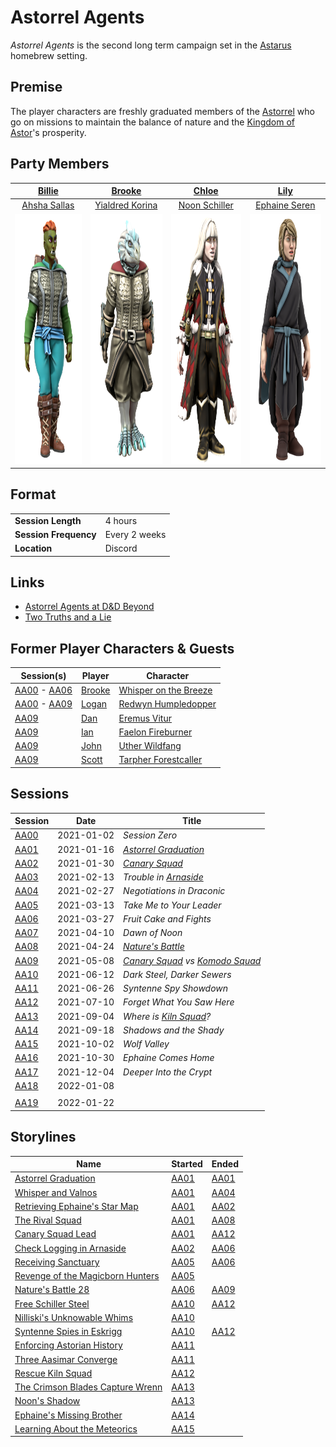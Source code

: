 # Astorrel Agents

*Astorrel Agents* is the second long term campaign set in the [Astarus](../planes/astarus.md) homebrew setting.

## Premise

The player characters are freshly graduated members of the [Astorrel](../organisations/astorrel/astorrel.md) who go on missions to maintain the balance of nature and the [Kingdom of Astor](../civilisations/kingdom-of-astor/kingdom-of-astor.md)'s prosperity.

## Party Members

| [Billie](../players/billie.md) | [Brooke](../players/brooke.md) | [Chloe](../players/chloe.md) | [Lily](../players/lily.md) |
|:---:|:---:|:---:|:---:|
| [Ahsha Sallas](../characters/ahsha-sallas.md) | [Yialdred Korina](../characters/yialdred-korina.md) | [Noon Schiller](../characters/noon-schiller.md) | [Ephaine Seren](../characters/ephaine-seren.md) |
| <img src="https://raw.githubusercontent.com/jesskelsall/astarus-images/main/characters/portraits/b0b553e82a907ff3.png" height="400" /> | <img src="https://raw.githubusercontent.com/jesskelsall/astarus-images/main/characters/portraits/3856f570c58374b4.png" height="400" /> | <img src="https://raw.githubusercontent.com/jesskelsall/astarus-images/main/characters/portraits/ec514d55f424de69.png" height="400" /> | <img src="https://raw.githubusercontent.com/jesskelsall/astarus-images/main/characters/portraits/3840bf1d6c005683.png" height="400" /> |

## Format

|||
|---|---|
| **Session Length** | 4 hours |
| **Session Frequency** | Every 2 weeks |
| **Location** | Discord |

## Links

- [Astorrel Agents at D&D Beyond](https://www.dndbeyond.com/campaigns/1620558)
- [Two Truths and a Lie](../mechanics/roleplay/two-truths-and-a-lie.md)

## Former Player Characters & Guests

| Session(s) | Player | Character |
| --- | --- | --- |
| [AA00](../sessions/AA00.md) - [AA06](../sessions/AA06.md) | [Brooke](../players/brooke.md) | [Whisper on the Breeze](../characters/whisper-on-the-breeze.md) |
| [AA00](../sessions/AA00.md) - [AA09](../sessions/AA09.md) | [Logan](../players/logan.md) | [Redwyn Humpledopper](../characters/redwyn-humpledopper.md) |
| [AA09](../sessions/AA09.md) | [Dan](../players/dan.md) | [Eremus Vitur](../characters/eremus-vitur.md) |
| [AA09](../sessions/AA09.md) | [Ian](../players/ian.md) | [Faelon Fireburner](../characters/faelon-fireburner.md) |
| [AA09](../sessions/AA09.md) | [John](../players/john.md) | [Uther Wildfang](../characters/uther-wildfang.md) |
| [AA09](../sessions/AA09.md) | [Scott](../players/scott.md) | [Tarpher Forestcaller](../characters/tarpher-forestcaller.md) |

## Sessions

| Session | Date | Title |
|---| --- | --- |
| [AA00](../sessions/AA00.md) | 2021-01-02 | *Session Zero* |
| [AA01](../sessions/AA01.md) | 2021-01-16 | *[Astorrel Graduation](../storylines/ended/astorrel-graduation.md)* |
| [AA02](../sessions/AA02.md) | 2021-01-30 | *[Canary Squad](../organisations/astorrel/squads/canary-squad.md)* |
| [AA03](../sessions/AA03.md) | 2021-02-13 | *Trouble in [Arnaside](../places/villages/arnaside.md)* |
| [AA04](../sessions/AA04.md) | 2021-02-27 | *Negotiations in Draconic* |
| [AA05](../sessions/AA05.md) | 2021-03-13 | *Take Me to Your Leader* |
| [AA06](../sessions/AA06.md) | 2021-03-27 | *Fruit Cake and Fights* |
| [AA07](../sessions/AA07.md) | 2021-04-10 | *Dawn of Noon* |
| [AA08](../sessions/AA08.md) | 2021-04-24 | *[Nature's Battle](../mechanics/roleplay/natures-battle.md)* |
| [AA09](../sessions/AA09.md) | 2021-05-08 | *[Canary Squad](../organisations/astorrel/squads/canary-squad.md) vs [Komodo Squad](../organisations/astorrel/squads/komodo-squad.md)* |
| [AA10](../sessions/AA10.md) | 2021-06-12 | *Dark Steel, Darker Sewers* |
| [AA11](../sessions/AA11.md) | 2021-06-26 | *Syntenne Spy Showdown* |
| [AA12](../sessions/AA12.md) | 2021-07-10 | *Forget What You Saw Here* |
| [AA13](../sessions/AA13.md) | 2021-09-04 | *Where is [Kiln Squad](../organisations/astorrel/squads/kiln-squad.md)?* |
| [AA14](../sessions/AA14.md) | 2021-09-18 | *Shadows and the Shady* |
| [AA15](../sessions/AA15.md) | 2021-10-02 | *Wolf Valley* |
| [AA16](../sessions/AA16.md) | 2021-10-30 | *Ephaine Comes Home* |
| [AA17](../sessions/AA17.md) | 2021-12-04 | *Deeper Into the Crypt* |
| [AA18](../sessions/AA18.md) | 2022-01-08 | |
||
| [AA19](../sessions/AA19.md) | 2022-01-22 | |

## Storylines

| Name | Started | Ended |
| --- | --- | --- |
| [Astorrel Graduation](../storylines/ended/astorrel-graduation.md) | [AA01](../sessions/AA01.md) | [AA01](../sessions/AA01.md) |
| [Whisper and Valnos](../storylines/ended/whisper-and-valnos.md) | [AA01](../sessions/AA01.md) | [AA04](../sessions/AA04.md) |
| [Retrieving Ephaine's Star Map](../storylines/ended/retrieving-ephaines-star-map.md) | [AA01](../sessions/AA01.md) | [AA02](../sessions/AA02.md) |
| [The Rival Squad](../storylines/ended/the-rival-squad.md) | [AA01](../sessions/AA01.md) | [AA08](../sessions/AA08.md) |
| [Canary Squad Lead](../storylines/ended/canary-squad-lead.md) | [AA01](../sessions/AA01.md) | [AA12](../sessions/AA12.md) |
| [Check Logging in Arnaside](../storylines/ended/check-logging-in-arnaside.md) | [AA02](../sessions/AA02.md) | [AA06](../sessions/AA06.md) |
| [Receiving Sanctuary](../storylines/ended/receiving-sanctuary.md) | [AA05](../sessions/AA05.md) | [AA06](../sessions/AA06.md) |
| [Revenge of the Magicborn Hunters](../storylines/revenge-of-the-magicborn-hunters.md) | [AA05](../sessions/AA05.md) | |
| [Nature's Battle 28](../storylines/ended/natures-battle-28.md) | [AA06](../sessions/AA06.md) | [AA09](../sessions/AA09.md) |
| [Free Schiller Steel](../storylines/ended/free-schiller-steel.md) | [AA10](../sessions/AA10.md) | [AA12](../sessions/AA12.md) |
| [Nilliski's Unknowable Whims](../storylines/nilliskis-unknowable-whims.md) | [AA10](../sessions/AA10.md) | |
| [Syntenne Spies in Eskrigg](../storylines/ended/syntenne-spies-in-eskrigg.md) | [AA10](../sessions/AA10.md) | [AA12](../sessions/AA12.md) |
| [Enforcing Astorian History](../storylines/enforcing-astorian-history.md) | [AA11](../sessions/AA11.md) | |
| [Three Aasimar Converge](../storylines/ended/three-aasimar-converge.md) | [AA11](../sessions/AA11.md) | |
| [Rescue Kiln Squad](../storylines/rescue-kiln-squad.md) | [AA12](../sessions/AA12.md) | |
| [The Crimson Blades Capture Wrenn](../storylines/the-crimson-blades-capture-wrenn.md) | [AA13](../sessions/AA13.md) | |
| [Noon's Shadow](../storylines/noons-shadow.md) | [AA13](../sessions/AA13.md) | |
| [Ephaine's Missing Brother](../storylines/ephaines-missing-brother.md) | [AA14](../sessions/AA14.md) | |
| [Learning About the Meteorics](../storylines/learning-about-the-meteorics.md) | [AA15](../sessions/AA15.md) | |
